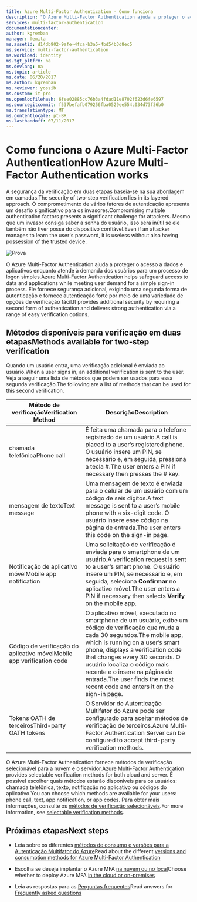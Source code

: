 ```yaml
---
title: Azure Multi-Factor Authentication - Como funciona
description: "O Azure Multi-Factor Authentication ajuda a proteger o acesso a dados e aplicativos enquanto atende à demanda dos usuários para um processo de logon simples. Ele fornece segurança adicional, exigindo uma segunda forma de autenticação e fornece autenticação forte por meio de uma variedade de opções de verificação fácil."
services: multi-factor-authentication
documentationcenter: 
author: kgremban
manager: femila
ms.assetid: d14db902-9afe-4fca-b3a5-4bd54b3d8ec5
ms.service: multi-factor-authentication
ms.workload: identity
ms.tgt_pltfrm: na
ms.devlang: na
ms.topic: article
ms.date: 06/20/2017
ms.author: kgremban
ms.reviewer: yossib
ms.custom: it-pro
ms.openlocfilehash: 6fee02885cc76b3a4fdad11e8702f623d6fe6597
ms.sourcegitcommit: f537befafb079256fba0529ee554c034d73f36b0
ms.translationtype: MT
ms.contentlocale: pt-BR
ms.lasthandoff: 07/11/2017
---
```

# <a name="how-azure-multi-factor-authentication-works"></a><span data-ttu-id="074a3-104">Como funciona o Azure Multi-Factor Authentication</span><span class="sxs-lookup"><span data-stu-id="074a3-104">How Azure Multi-Factor Authentication works</span></span>
<span data-ttu-id="074a3-105">A segurança da verificação em duas etapas baseia-se na sua abordagem em camadas.</span><span class="sxs-lookup"><span data-stu-id="074a3-105">The security of two-step verification lies in its layered approach.</span></span> <span data-ttu-id="074a3-106">O comprometimento de vários fatores de autenticação apresenta um desafio significativo para os invasores.</span><span class="sxs-lookup"><span data-stu-id="074a3-106">Compromising multiple authentication factors presents a significant challenge for attackers.</span></span> <span data-ttu-id="074a3-107">Mesmo que um invasor consiga saber a senha do usuário, isso será inútil se ele também não tiver posse do dispositivo confiável.</span><span class="sxs-lookup"><span data-stu-id="074a3-107">Even if an attacker manages to learn the user's password, it is useless without also having possession of the trusted device.</span></span> 

![Prova](./media/multi-factor-authentication-how-it-works/howitworks.png)

<span data-ttu-id="074a3-109">O Azure Multi-Factor Authentication ajuda a proteger o acesso a dados e aplicativos enquanto atende à demanda dos usuários para um processo de logon simples.</span><span class="sxs-lookup"><span data-stu-id="074a3-109">Azure Multi-Factor Authentication helps safeguard access to data and applications while meeting user demand for a simple sign-in process.</span></span>  <span data-ttu-id="074a3-110">Ele fornece segurança adicional, exigindo uma segunda forma de autenticação e fornece autenticação forte por meio de uma variedade de opções de verificação fácil.</span><span class="sxs-lookup"><span data-stu-id="074a3-110">It provides additional security by requiring a second form of authentication and delivers strong authentication via a range of easy verification options.</span></span>


## <a name="methods-available-for-two-step-verification"></a><span data-ttu-id="074a3-111">Métodos disponíveis para verificação em duas etapas</span><span class="sxs-lookup"><span data-stu-id="074a3-111">Methods available for two-step verification</span></span>
<span data-ttu-id="074a3-112">Quando um usuário entra, uma verificação adicional é enviada ao usuário.</span><span class="sxs-lookup"><span data-stu-id="074a3-112">When a user signs in, an additional verification is sent to the user.</span></span>  <span data-ttu-id="074a3-113">Veja a seguir uma lista de métodos que podem ser usados para essa segunda verificação.</span><span class="sxs-lookup"><span data-stu-id="074a3-113">The following are a list of methods that can be used for this second verification.</span></span>

| <span data-ttu-id="074a3-114">Método de verificação</span><span class="sxs-lookup"><span data-stu-id="074a3-114">Verification Method</span></span> | <span data-ttu-id="074a3-115">Descrição</span><span class="sxs-lookup"><span data-stu-id="074a3-115">Description</span></span> |
| --- | --- |
| <span data-ttu-id="074a3-116">chamada telefônica</span><span class="sxs-lookup"><span data-stu-id="074a3-116">Phone call</span></span> |<span data-ttu-id="074a3-117">É feita uma chamada para o telefone registrado de um usuário.</span><span class="sxs-lookup"><span data-stu-id="074a3-117">A call is placed to a user’s registered phone.</span></span> <span data-ttu-id="074a3-118">O usuário insere um PIN, se necessário e, em seguida, pressiona a tecla #.</span><span class="sxs-lookup"><span data-stu-id="074a3-118">The user enters a PIN if necessary then presses the # key.</span></span> |
| <span data-ttu-id="074a3-119">mensagem de texto</span><span class="sxs-lookup"><span data-stu-id="074a3-119">Text message</span></span> |<span data-ttu-id="074a3-120">Uma mensagem de texto é enviada para o celular de um usuário com um código de seis dígitos.</span><span class="sxs-lookup"><span data-stu-id="074a3-120">A text message is sent to a user’s mobile phone with a six-digit code.</span></span> <span data-ttu-id="074a3-121">O usuário insere esse código na página de entrada.</span><span class="sxs-lookup"><span data-stu-id="074a3-121">The user enters this code on the sign-in page.</span></span> |
| <span data-ttu-id="074a3-122">Notificação de aplicativo móvel</span><span class="sxs-lookup"><span data-stu-id="074a3-122">Mobile app notification</span></span> |<span data-ttu-id="074a3-123">Uma solicitação de verificação é enviada para o smartphone de um usuário.</span><span class="sxs-lookup"><span data-stu-id="074a3-123">A verification request is sent to a user’s smart phone.</span></span> <span data-ttu-id="074a3-124">O usuário insere um PIN, se necessário e, em seguida, seleciona **Confirmar** no aplicativo móvel.</span><span class="sxs-lookup"><span data-stu-id="074a3-124">The user enters a PIN if necessary then selects **Verify** on the mobile app.</span></span> |
| <span data-ttu-id="074a3-125">Código de verificação do aplicativo móvel</span><span class="sxs-lookup"><span data-stu-id="074a3-125">Mobile app verification code</span></span> |<span data-ttu-id="074a3-126">O aplicativo móvel, executado no smartphone de um usuário, exibe um código de verificação que muda a cada 30 segundos.</span><span class="sxs-lookup"><span data-stu-id="074a3-126">The mobile app, which is running on a user’s smart phone, displays a verification code that changes every 30 seconds.</span></span> <span data-ttu-id="074a3-127">O usuário localiza o código mais recente e o insere na página de entrada.</span><span class="sxs-lookup"><span data-stu-id="074a3-127">The user finds the most recent code and enters it on the sign-in page.</span></span> |
| <span data-ttu-id="074a3-128">Tokens OATH de terceiros</span><span class="sxs-lookup"><span data-stu-id="074a3-128">Third-party OATH tokens</span></span> | <span data-ttu-id="074a3-129">O Servidor de Autenticação Multifator do Azure pode ser configurado para aceitar métodos de verificação de terceiros.</span><span class="sxs-lookup"><span data-stu-id="074a3-129">Azure Multi-Factor Authentication Server can be configured to accept third-party verification methods.</span></span> |

<span data-ttu-id="074a3-130">O Azure Multi-Factor Authentication fornece métodos de verificação selecionável para a nuvem e o servidor.</span><span class="sxs-lookup"><span data-stu-id="074a3-130">Azure Multi-Factor Authentication provides selectable verification methods for both cloud and server.</span></span> <span data-ttu-id="074a3-131">É possível escolher quais métodos estarão disponíveis para os usuários: chamada telefônica, texto, notificação no aplicativo ou códigos do aplicativo.</span><span class="sxs-lookup"><span data-stu-id="074a3-131">You can choose which methods are available for your users: phone call, text, app notification, or app codes.</span></span> <span data-ttu-id="074a3-132">Para obter mais informações, consulte os [métodos de verificação selecionáveis](multi-factor-authentication-whats-next.md#selectable-verification-methods).</span><span class="sxs-lookup"><span data-stu-id="074a3-132">For more information, see [selectable verification methods](multi-factor-authentication-whats-next.md#selectable-verification-methods).</span></span>

## <a name="next-steps"></a><span data-ttu-id="074a3-133">Próximas etapas</span><span class="sxs-lookup"><span data-stu-id="074a3-133">Next steps</span></span>

- <span data-ttu-id="074a3-134">Leia sobre os diferentes [métodos de consumo e versões para a Autenticação Multifator do Azure](multi-factor-authentication-versions-plans.md)</span><span class="sxs-lookup"><span data-stu-id="074a3-134">Read about the different [versions and consumption methods for Azure Multi-Factor Authentication](multi-factor-authentication-versions-plans.md)</span></span>

- <span data-ttu-id="074a3-135">Escolha se deseja implantar o Azure MFA [na nuvem ou no local](multi-factor-authentication-get-started.md)</span><span class="sxs-lookup"><span data-stu-id="074a3-135">Choose whether to deploy Azure MFA [in the cloud or on-premises](multi-factor-authentication-get-started.md)</span></span>

- <span data-ttu-id="074a3-136">Leia as respostas para as [Perguntas frequentes](multi-factor-authentication-faq.md)</span><span class="sxs-lookup"><span data-stu-id="074a3-136">Read answers for [Frequently asked questions](multi-factor-authentication-faq.md)</span></span>